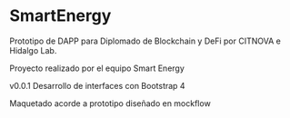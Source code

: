 # SmartEnergy
Prototipo de DAPP para Diplomado de Blockchain y DeFi por CITNOVA e Hidalgo Lab.

Proyecto realizado por el equipo Smart Energy

v0.0.1 Desarrollo de interfaces con Bootstrap 4

Maquetado acorde a prototipo diseñado en mockflow
